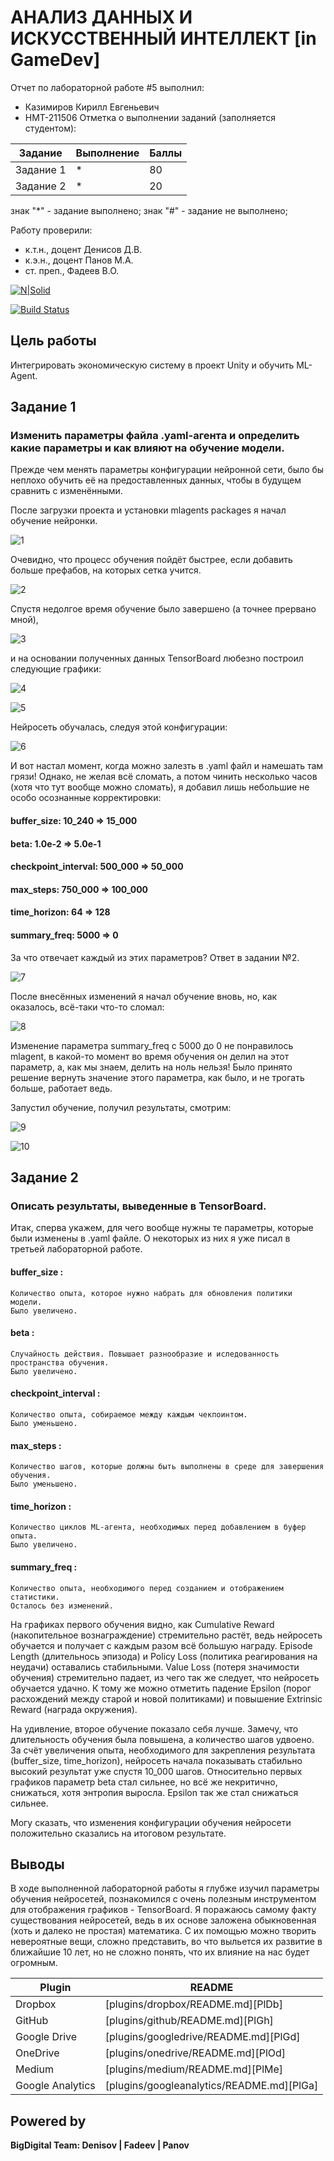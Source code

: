 # АНАЛИЗ ДАННЫХ И ИСКУССТВЕННЫЙ ИНТЕЛЛЕКТ [in GameDev]
Отчет по лабораторной работе #5 выполнил:
- Казимиров Кирилл Евгеньевич
- НМТ-211506
Отметка о выполнении заданий (заполняется студентом):

| Задание | Выполнение | Баллы |
| ------ | ------ | ------ |
| Задание 1 | * | 80 |
| Задание 2 | * | 20 |

знак "*" - задание выполнено; знак "#" - задание не выполнено;

Работу проверили:
- к.т.н., доцент Денисов Д.В.
- к.э.н., доцент Панов М.А.
- ст. преп., Фадеев В.О.

[![N|Solid](https://cldup.com/dTxpPi9lDf.thumb.png)](https://nodesource.com/products/nsolid)

[![Build Status](https://travis-ci.org/joemccann/dillinger.svg?branch=master)](https://travis-ci.org/joemccann/dillinger)

## Цель работы
Интегрировать экономическую систему в проект Unity и обучить ML-Agent.

## Задание 1
### Изменить параметры файла .yaml-агента и определить какие параметры и как влияют на обучение модели.

Прежде чем менять параметры конфигурации нейронной сети, было бы неплохо обучить её на предоставленных данных, чтобы в будущем сравнить с изменёнными.

После загрузки проекта и установки mlagents packages я начал обучение нейронки.

![1](https://user-images.githubusercontent.com/114439735/207908923-066324ab-55ba-4f9b-a89d-a9487cc471c3.jpg)

Очевидно, что процесс обучения пойдёт быстрее, если добавить больше префабов, на которых сетка учится.

![2](https://user-images.githubusercontent.com/114439735/207908939-b3f99087-04fc-42e6-b7be-0616c6a33fed.jpg)

Спустя недолгое время обучение было завершено (а точнее прервано мной),

![3](https://user-images.githubusercontent.com/114439735/207908955-7c128ce7-8811-4086-9054-cec16de715c3.jpg)

и на основании полученных данных TensorBoard любезно построил следующие графики:

![4](https://user-images.githubusercontent.com/114439735/207908980-181542f5-7b8d-4323-a2a2-6ade1f4df68c.jpg)

![5](https://user-images.githubusercontent.com/114439735/207909020-008ed4dd-427f-4ee6-ac6f-adb9b36e931c.jpg)

Нейросеть обучалась, следуя этой конфигурации:

![6](https://user-images.githubusercontent.com/114439735/207909079-825f948f-4479-418b-9ad2-965371ae0563.jpg)

И вот настал момент, когда можно залезть в .yaml файл и намешать там грязи! Однако, не желая всё сломать, а потом чинить несколько часов (хотя что тут вообще можно сломать), я добавил лишь небольшие не особо осознанные корректировки:

#### buffer_size: 10_240 => 15_000
#### beta: 1.0e-2 => 5.0e-1
#### checkpoint_interval: 500_000 => 50_000
#### max_steps: 750_000 => 100_000
#### time_horizon: 64 => 128
#### summary_freq: 5000 => 0

За что отвечает каждый из этих параметров? Ответ в задании №2.

![7](https://user-images.githubusercontent.com/114439735/207909126-d93a475f-2d45-4356-af18-fcd618abd0a4.jpg)

После внесённых изменений я начал обучение вновь, но, как оказалось, всё-таки что-то сломал:

![8](https://user-images.githubusercontent.com/114439735/207909183-b320b9bd-acfe-40e0-be17-f3fb4d25969b.jpg)

Изменение параметра summary_freq с 5000 до 0 не понравилось mlagent, в какой-то момент во время обучения он делил на этот параметр, а, как мы знаем, делить на ноль нельзя! Было принято решение вернуть значение этого параметра, как было, и не трогать больше, работает ведь.

Запустил обучение, получил результаты, смотрим:

![9](https://user-images.githubusercontent.com/114439735/207909215-e963f651-9274-429e-b70b-f8053396894d.jpg)

![10](https://user-images.githubusercontent.com/114439735/207909232-f923bec6-984f-411a-81ed-3c902ebfe065.jpg)

## Задание 2
### Описать результаты, выведенные в TensorBoard.

Итак, сперва укажем, для чего вообще нужны те параметры, которые были изменены в .yaml файле. О некоторых из них я уже писал в третьей лабораторной работе.

#### buffer_size :
    Количество опыта, которое нужно набрать для обновления политики модели.
    Было увеличено.
#### beta :
    Случайность действия. Повышает разнообразие и иследованность пространства обучения.
    Было увеличено.
#### checkpoint_interval :
    Количество опыта, собираемое между каждым чекпоинтом.
    Было уменьшено.
#### max_steps :
    Количество шагов, которые должны быть выполнены в среде для завершения обучения.
    Было уменьшено.
#### time_horizon :
    Количество циклов ML-агента, необходимых перед добавлением в буфер опыта.
    Было увеличено.
#### summary_freq :
    Количество опыта, необходимого перед созданием и отображением статистики.
    Осталось без изменений.

На графиках первого обучения видно, как Cumulative Reward (накопительное вознаграждение) стремительно растёт, ведь нейросеть обучается и получает с каждым разом всё большую награду. Episode Length (длительнось эпизода) и Policy Loss (политика реагирования на неудачи) оставались стабильными. Value Loss (потеря значимости обучения) стремительно падает, из чего так же следует, что нейросеть обучается удачно. К тому же можно отметить падение Epsilon (порог расхождений между старой и новой политиками) и повышение Extrinsic Reward (награда окружения).

На удивление, второе обучение показало себя лучше. Замечу, что длительность обучения была повышена, а количество шагов удвоено. За счёт увеличения опыта, необходимого для закрепления результата (buffer_size, time_horizon), нейросеть начала показывать стабильно высокий результат уже спустя 10_000 шагов. Относительно первых графиков параметр beta стал сильнее, но всё же некритично, снижаться, хотя энтропия выросла. Epsilon так же стал снижаться сильнее.

Могу сказать, что изменения конфигурации обучения нейросети положительно сказались на итоговом результате.

## Выводы

В ходе выполненной лабораторной работы я глубже изучил параметры обучения нейросетей, познакомился с очень полезным инструментом для отображения графиков - TensorBoard. Я поражаюсь самому факту существования нейросетей, ведь в их основе заложена обыкновенная (хоть и далеко не простая) математика. С их помощью можно творить невероятные вещи, сложно представить, во что выльется их развитие в ближайшие 10 лет, но не сложно понять, что их влияние на нас будет огромным.

| Plugin | README |
| ------ | ------ |
| Dropbox | [plugins/dropbox/README.md][PlDb] |
| GitHub | [plugins/github/README.md][PlGh] |
| Google Drive | [plugins/googledrive/README.md][PlGd] |
| OneDrive | [plugins/onedrive/README.md][PlOd] |
| Medium | [plugins/medium/README.md][PlMe] |
| Google Analytics | [plugins/googleanalytics/README.md][PlGa] |

## Powered by

**BigDigital Team: Denisov | Fadeev | Panov**
